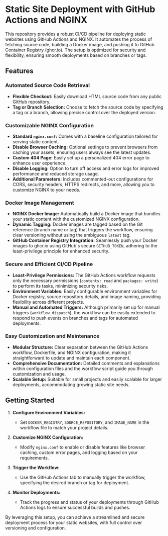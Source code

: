 # Static Site Deployment with GitHub Actions and NGINX

This repository provides a robust CI/CD pipeline for deploying static websites using GitHub Actions and NGINX. It automates the process of fetching source code, building a Docker image, and pushing it to GitHub Container Registry (ghcr.io). The setup is optimized for security and flexibility, ensuring smooth deployments based on branches or tags.

## Features

### Automated Source Code Retrieval
- **Flexible Checkout:** Easily download HTML source code from any public GitHub repository.
- **Tag or Branch Selection:** Choose to fetch the source code by specifying a tag or a branch, allowing precise control over the deployed version.

### Customizable NGINX Configuration
- **Standard `nginx.conf`:** Comes with a baseline configuration tailored for serving static content.
- **Disable Browser Caching:** Optional settings to prevent browsers from caching your assets, ensuring users always see the latest updates.
- **Custom 404 Page:** Easily set up a personalized 404 error page to enhance user experience.
- **Disable Logging:** Option to turn off access and error logs for improved performance and reduced storage usage.
- **Additional Parameters:** Includes commented-out configurations for CORS, security headers, HTTPS redirects, and more, allowing you to customize NGINX to your needs.

### Docker Image Management
- **NGINX Docker Image:** Automatically build a Docker image that bundles your static content with the customized NGINX configuration.
- **Dynamic Tagging:** Docker images are tagged based on the Git reference (branch name or tag) that triggers the workflow, ensuring clear versioning without using the ambiguous `latest` tag.
- **GitHub Container Registry Integration:** Seamlessly push your Docker images to ghcr.io using GitHub's secure `GITHUB_TOKEN`, adhering to the least-privilege principle for enhanced security.

### Secure and Efficient CI/CD Pipeline
- **Least-Privilege Permissions:** The GitHub Actions workflow requests only the necessary permissions (`contents: read` and `packages: write`) to perform its tasks, minimizing security risks.
- **Environment Variables:** Easily configurable environment variables for Docker registry, source repository details, and image naming, providing flexibility across different projects.
- **Manual and Automated Triggers:** Although primarily set up for manual triggers (`workflow_dispatch`), the workflow can be easily extended to respond to push events on branches and tags for automated deployments.

### Easy Customization and Maintenance
- **Modular Structure:** Clear separation between the GitHub Actions workflow, Dockerfile, and NGINX configuration, making it straightforward to update and maintain each component.
- **Comprehensive Documentation:** Detailed comments and explanations within configuration files and the workflow script guide you through customization and usage.
- **Scalable Setup:** Suitable for small projects and easily scalable for larger deployments, accommodating growing static site needs.

## Getting Started

1. **Configure Environment Variables:**
   - Set `DOCKER_REGISTRY`, `SOURCE_REPOSITORY`, and `IMAGE_NAME` in the workflow file to match your project details.

2. **Customize NGINX Configuration:**
   - Modify `nginx.conf` to enable or disable features like browser caching, custom error pages, and logging based on your requirements.

3. **Trigger the Workflow:**
   - Use the GitHub Actions tab to manually trigger the workflow, specifying the desired branch or tag for deployment.

4. **Monitor Deployments:**
   - Track the progress and status of your deployments through GitHub Actions logs to ensure successful builds and pushes.

By leveraging this setup, you can achieve a streamlined and secure deployment process for your static websites, with full control over versioning and configuration.
